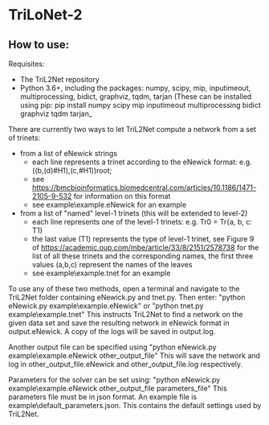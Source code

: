 # TriLoNet-2

## How to use:
Requisites:
- The TriL2Net repository
- Python 3.6+, including the packages: numpy, scipy, mip, inputimeout, multiprocessing, bidict, graphviz, tqdm, tarjan
    (These can be installed using pip: pip install numpy scipy mip inputimeout multiprocessing bidict graphviz tqdm tarjan_


There are currently two ways to let TriL2Net compute a network from a set of trinets:
- from a list of eNewick strings
    + each line represents a trinet according to the eNewick format:
        e.g. ((b,(d)#H1),(c,#H1))root;
    + see https://bmcbioinformatics.biomedcentral.com/articles/10.1186/1471-2105-9-532 for information on this format
    + see example\example.eNewick for an example
- from a list of "named" level-1 trinets (this will be extended to level-2)
    + each line represents one of the level-1 trinets:
        e.g. Tr0 = Tr{a, b, c: T1} 
    + the last value (T1) represents the type of level-1 trinet, see Figure 9 of https://academic.oup.com/mbe/article/33/8/2151/2578738 for the list of all these trinets and the corresponding names, the first three values (a,b,c) represent the names of the leaves
    + see example\example.tnet for an example
    
To use any of these two methods, open a terminal and navigate to the TriL2Net folder containing eNewick.py and tnet.py. Then enter:
   "python eNewick.py example\example.eNewick"
 or
   "python tnet.py example\example.tnet"
This instructs TriL2Net to find a network on the given data set and save the resulting network in eNewick format in output.eNewick. A copy of the logs will be saved in output.log. 

Another output file can be specified using 
   "python eNewick.py example\example.eNewick other_output_file"
This will save the network and log in other_output_file.eNewick and other_output_file.log respectively.

Parameters for the solver can be set using:
   "python eNewick.py example\example.eNewick other_output_file parameters_file"
This parameters file must be in json format. An example file is example\default_parameters.json. This contains the default settings used by TriL2Net.
